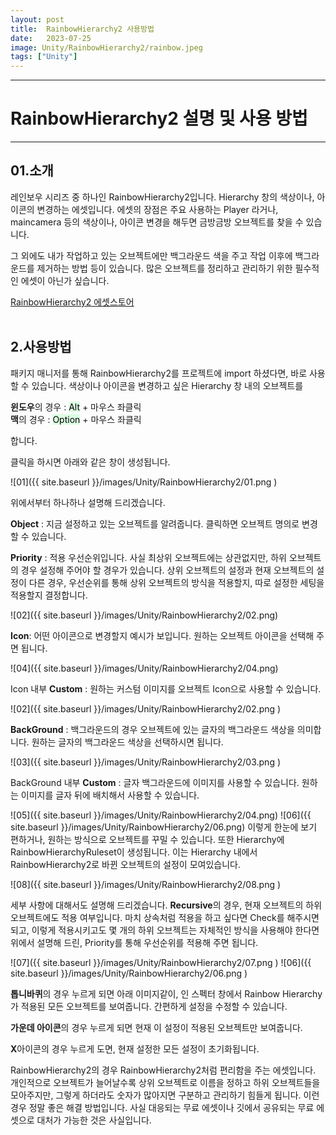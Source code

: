 ```yaml
---
layout: post
title:  RainbowHierarchy2 사용방법
date:   2023-07-25
image: Unity/RainbowHierarchy2/rainbow.jpeg
tags: ["Unity"]
---
```




---
# RainbowHierarchy2 설명 및 사용 방법
---

## 01.소개

레인보우 시리즈 중 하나인 RainbowHierarchy2입니다.
Hierarchy 창의 색상이나, 아이콘의 변경하는 에셋입니다. 에셋의 장점은 주요 사용하는 Player 라거나, maincamera 등의 색상이나, 아이콘 변경을 해두면 금방금방 오브젝트를 찾을 수 있습니다.

그 외에도 내가 작업하고 있는 오브젝트에만 백그라운드 색을 주고 작업 이후에 백그라운드를 제거하는 방법 등이 있습니다. 많은 오브젝트를 정리하고 관리하기 위한 필수적인 에셋이 아닌가 싶습니다.

[RainbowHierarchy2 에셋스토어](https://assetstore.unity.com/packages/tools/utilities/rainbow-hierarchy-2-106670)
<br><br>

## 2.사용방법

패키지 매니저를 통해 RainbowHierarchy2를 프로젝트에 import 하셨다면, 바로 사용할 수 있습니다.
색상이나 아이콘을 변경하고 싶은 Hierarchy 창 내의 오브젝트를

**윈도우**의 경우 : <mark style='background-color: #dcffe4'>Alt</mark> + 마우스 좌클릭<br>
**맥**의 경우 : <mark style='background-color: #dcffe4'>Option</mark> + 마우스 좌클릭

합니다.

클릭을 하시면 아래와 같은 창이 생성됩니다.

![01]({{ site.baseurl }}/images/Unity/RainbowHierarchy2/01.png )

위에서부터 하나하나 설명해 드리겠습니다.

**Object** : 지금 설정하고 있는 오브젝트를 알려줍니다. 클릭하면 오브젝트 명의로 변경할 수 있습니다.

**Priority** : 적용 우선순위입니다. 사실 최상위 오브젝트에는 상관없지만, 하위 오브젝트의 경우 설정해 주어야 할 경우가 있습니다. 상위 오브젝트의 설정과 현재 오브젝트의 설정이 다른 경우, 우선순위를 통해 상위 오브젝트의 방식을 적용할지, 따로 설정한 세팅을 적용할지 결정합니다.

![02]({{ site.baseurl }}/images/Unity/RainbowHierarchy2/02.png)

**Icon**: 어떤 아이콘으로 변경할지 예시가 보입니다. 원하는 오브젝트 아이콘을 선택해 주면 됩니다.

![04]({{ site.baseurl }}/images/Unity/RainbowHierarchy2/04.png)

Icon 내부 **Custom** : 원하는 커스텀 이미지를 오브젝트 Icon으로 사용할 수 있습니다.

![02]({{ site.baseurl }}/images/Unity/RainbowHierarchy2/02.png )

**BackGround** : 백그라운드의 경우 오브젝트에 있는 글자의 백그라운드 색상을 의미합니다. 원하는 글자의 백그라운드 색상을 선택하시면 됩니다.

![03]({{ site.baseurl }}/images/Unity/RainbowHierarchy2/03.png )

BackGround 내부 **Custom** : 글자 백그라운드에 이미지를 사용할 수 있습니다. 원하는 이미지를 글자 뒤에 배치해서 사용할 수 있습니다.

![05]({{ site.baseurl }}/images/Unity/RainbowHierarchy2/04.png)
![06]({{ site.baseurl }}/images/Unity/RainbowHierarchy2/06.png)
이렇게 한눈에 보기 편하거나, 원하는 방식으로 오브젝트를 꾸밀 수 있습니다. 또한 Hierarchy에 RainbowHierarchyRuleset이 생성됩니다. 이는 Hierarchy 내에서 RainbowHierarchy2로 바뀐 오브젝트의 설정이 모여있습니다.

![08]({{ site.baseurl }}/images/Unity/RainbowHierarchy2/08.png )

세부 사항에 대해서도 설명해 드리겠습니다.
**Recursive**의 경우, 현재 오브젝트의 하위 오브젝트에도 적용 여부입니다. 마치 상속처럼 적용을 하고 싶다면 Check를 해주시면 되고, 이렇게 적용시키고도 몇 개의 하위 오브젝트는 자체적인 방식을 사용해야 한다면 위에서 설명해 드린, Priority를 통해 우선순위를 적용해 주면 됩니다.

![07]({{ site.baseurl }}/images/Unity/RainbowHierarchy2/07.png )
![06]({{ site.baseurl }}/images/Unity/RainbowHierarchy2/06.png )

**톱니바퀴**의 경우 누르게 되면 아래 이미지같이, 인 스펙터 창에서 Rainbow Hierarchy가 적용된 모든 오브젝트를 보여줍니다. 간편하게 설정을 수정할 수 있습니다.

**가운데 아이콘**의 경우 누르게 되면 현재 이 설정이 적용된 오브젝트만 보여줍니다.

**X**아이콘의 경우 누르게 도면, 현재 설정한 모든 설정이 초기화됩니다.

RainbowHierarchy2의 경우 RainbowHierarchy2처럼 편리함을 주는 에셋입니다. 개인적으로 오브젝트가 늘어날수록 상위 오브젝트로 이름을 정하고 하위 오브젝트들을 모아주지만, 그렇게 하더라도 숫자가 많아지면 구분하고 관리하기 힘들게 됩니다. 이런 경우 정말 좋은 해결 방법입니다. 사실 대응되는 무료 에셋이나 깃에서 공유되는 무료 에셋으로 대처가 가능한 것은 사실입니다.